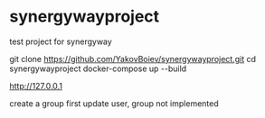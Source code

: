 # synergywayproject
test project for synergyway

git clone https://github.com/YakovBoiev/synergywayproject.git
cd synergywayproject
docker-compose up --build

http://127.0.0.1

create a group first
update user, group not implemented